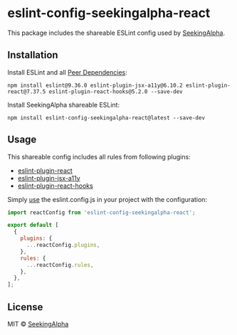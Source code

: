 # eslint-config-seekingalpha-react

This package includes the shareable ESLint config used by [SeekingAlpha](https://seekingalpha.com/).

## Installation

Install ESLint and all [Peer Dependencies](https://nodejs.org/en/blog/npm/peer-dependencies/):

    npm install eslint@9.36.0 eslint-plugin-jsx-a11y@6.10.2 eslint-plugin-react@7.37.5 eslint-plugin-react-hooks@5.2.0 --save-dev

Install SeekingAlpha shareable ESLint:

    npm install eslint-config-seekingalpha-react@latest --save-dev

## Usage

This shareable config includes all rules from following plugins:

- [eslint-plugin-react](https://github.com/yannickcr/eslint-plugin-react)
- [eslint-plugin-jsx-a11y](https://github.com/evcohen/eslint-plugin-jsx-a11y)
- [eslint-plugin-react-hooks](https://www.npmjs.com/package/eslint-plugin-react-hooks)

Simply [use](https://eslint.org/docs/latest/extend/shareable-configs) the eslint.config.js in your project with the configuration:

```javascript
import reactConfig from 'eslint-config-seekingalpha-react';

export default [
  {
    plugins: {
      ...reactConfig.plugins,
    },
    rules: {
      ...reactConfig.rules,
    },
  },
];
```

## License

MIT © [SeekingAlpha](https://seekingalpha.com/)
